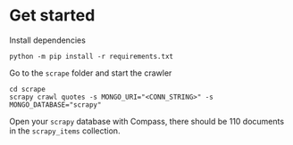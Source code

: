 # Get started
Install dependencies
```
python -m pip install -r requirements.txt
```

Go to the `scrape` folder and start the crawler
```
cd scrape
scrapy crawl quotes -s MONGO_URI="<CONN_STRING>" -s MONGO_DATABASE="scrapy"
```

Open your `scrapy` database with Compass, there should be 110 documents in the `scrapy_items` collection.
